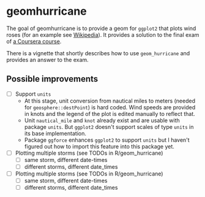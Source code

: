# geomhurricane

The goal of geomhurricane is to provide a geom for `ggplot2` that plots wind
roses (for an example see [Wikipedia][wiki]). It provides a solution to the
final exam of [a Coursera course][coursera].

There is a vignette that shortly describes how to use `geom_hurricane` and
provides an answer to the exam.

[wiki]: https://en.wikipedia.org/wiki/Wind_rose
[coursera]: https://www.coursera.org/learn/r-data-visualization

## Possible improvements

- [ ] Support `units`
    - At this stage, unit conversion from nautical miles to meters (needed for
      `geosphere::destPoint`) is hard coded. Wind speeds are provided in knots
      and the legend of the plot is edited manually to reflect that.
    - Unit `nautical_mile` and `knot` already exist and are usable with package
      `units`. But `ggplot2` doesn't support scales of type `units` in its base
      implementation.
    - Package `ggforce` enhances `ggplot2` to support `units` but I haven't
      figured out how to import this feature into this package yet.
- [ ] Plotting multiple storms (see TODOs in R/geom_hurricane)
    - [ ] same storm, different date-times
    - [ ] different storms, different date_times
- [ ] Plotting multiple storms (see TODOs in R/geom_hurricane)
    - [ ] same storm, different date-times
    - [ ] different storms, different date_times

